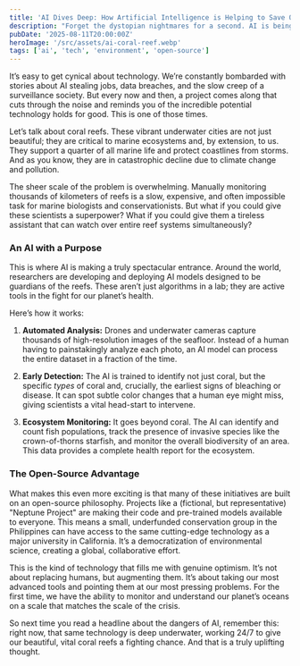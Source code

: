 ```yaml
---
title: 'AI Dives Deep: How Artificial Intelligence is Helping to Save Our Coral Reefs'
description: "Forget the dystopian nightmares for a second. AI is being used as a powerful ally in one of the most critical environmental battles: the race to save our planet's coral reefs."
pubDate: '2025-08-11T20:00:00Z'
heroImage: '/src/assets/ai-coral-reef.webp'
tags: ['ai', 'tech', 'environment', 'open-source']
---
```


It’s easy to get cynical about technology. We’re constantly bombarded with stories about AI stealing jobs, data breaches, and the slow creep of a surveillance society. But every now and then, a project comes along that cuts through the noise and reminds you of the incredible potential technology holds for good. This is one of those times.

Let’s talk about coral reefs. These vibrant underwater cities are not just beautiful; they are critical to marine ecosystems and, by extension, to us. They support a quarter of all marine life and protect coastlines from storms. And as you know, they are in catastrophic decline due to climate change and pollution.

The sheer scale of the problem is overwhelming. Manually monitoring thousands of kilometers of reefs is a slow, expensive, and often impossible task for marine biologists and conservationists. But what if you could give these scientists a superpower? What if you could give them a tireless assistant that can watch over entire reef systems simultaneously?

### An AI with a Purpose

This is where AI is making a truly spectacular entrance. Around the world, researchers are developing and deploying AI models designed to be guardians of the reefs. These aren’t just algorithms in a lab; they are active tools in the fight for our planet’s health.

Here’s how it works:

1.  **Automated Analysis:** Drones and underwater cameras capture thousands of high-resolution images of the seafloor. Instead of a human having to painstakingly analyze each photo, an AI model can process the entire dataset in a fraction of the time.

2.  **Early Detection:** The AI is trained to identify not just coral, but the specific _types_ of coral and, crucially, the earliest signs of bleaching or disease. It can spot subtle color changes that a human eye might miss, giving scientists a vital head-start to intervene.

3.  **Ecosystem Monitoring:** It goes beyond coral. The AI can identify and count fish populations, track the presence of invasive species like the crown-of-thorns starfish, and monitor the overall biodiversity of an area. This data provides a complete health report for the ecosystem.

### The Open-Source Advantage

What makes this even more exciting is that many of these initiatives are built on an open-source philosophy. Projects like a (fictional, but representative) "Neptune Project" are making their code and pre-trained models available to everyone. This means a small, underfunded conservation group in the Philippines can have access to the same cutting-edge technology as a major university in California. It’s a democratization of environmental science, creating a global, collaborative effort.

This is the kind of technology that fills me with genuine optimism. It’s not about replacing humans, but augmenting them. It’s about taking our most advanced tools and pointing them at our most pressing problems. For the first time, we have the ability to monitor and understand our planet’s oceans on a scale that matches the scale of the crisis.

So next time you read a headline about the dangers of AI, remember this: right now, that same technology is deep underwater, working 24/7 to give our beautiful, vital coral reefs a fighting chance. And that is a truly uplifting thought.
